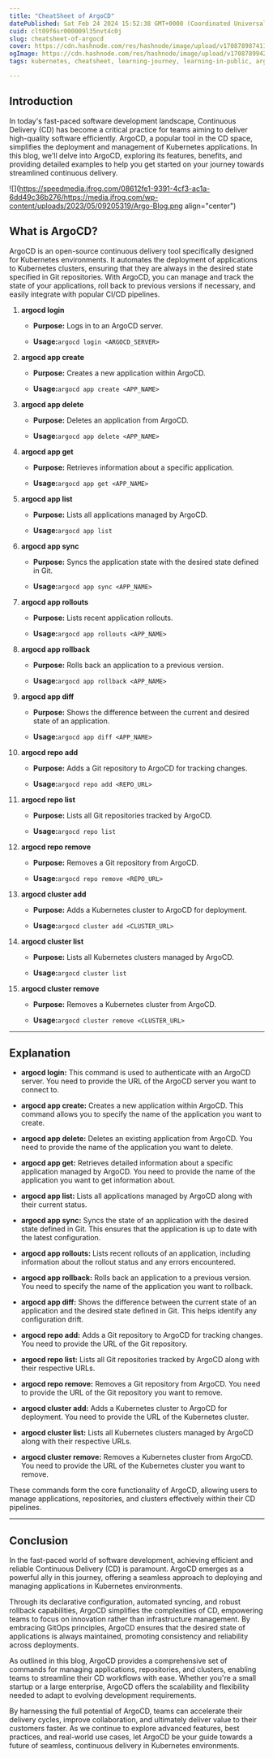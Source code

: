 ```yaml
---
title: "CheatSheet of ArgoCD"
datePublished: Sat Feb 24 2024 15:52:38 GMT+0000 (Coordinated Universal Time)
cuid: clt09f6sr000009l35nvt4c0j
slug: cheatsheet-of-argocd
cover: https://cdn.hashnode.com/res/hashnode/image/upload/v1708789874119/6dafacbe-079e-4eb6-93b9-1ebfb66bc8df.png
ogImage: https://cdn.hashnode.com/res/hashnode/image/upload/v1708789942650/e8f3cea4-3b36-4b39-8590-76055f493991.png
tags: kubernetes, cheatsheet, learning-journey, learning-in-public, argocd

---
```


## Introduction

In today's fast-paced software development landscape, Continuous Delivery (CD) has become a critical practice for teams aiming to deliver high-quality software efficiently. ArgoCD, a popular tool in the CD space, simplifies the deployment and management of Kubernetes applications. In this blog, we'll delve into ArgoCD, exploring its features, benefits, and providing detailed examples to help you get started on your journey towards streamlined continuous delivery.

![](https://speedmedia.jfrog.com/08612fe1-9391-4cf3-ac1a-6dd49c36b276/https://media.jfrog.com/wp-content/uploads/2023/05/09205319/Argo-Blog.png align="center")

## What is ArgoCD?

ArgoCD is an open-source continuous delivery tool specifically designed for Kubernetes environments. It automates the deployment of applications to Kubernetes clusters, ensuring that they are always in the desired state specified in Git repositories. With ArgoCD, you can manage and track the state of your applications, roll back to previous versions if necessary, and easily integrate with popular CI/CD pipelines.

1. **argocd login**
    
    * **Purpose:** Logs in to an ArgoCD server.
        
    * **Usage:**`argocd login <ARGOCD_SERVER>`
        
2. **argocd app create**
    
    * **Purpose:** Creates a new application within ArgoCD.
        
    * **Usage:**`argocd app create <APP_NAME>`
        
3. **argocd app delete**
    
    * **Purpose:** Deletes an application from ArgoCD.
        
    * **Usage:**`argocd app delete <APP_NAME>`
        
4. **argocd app get**
    
    * **Purpose:** Retrieves information about a specific application.
        
    * **Usage:**`argocd app get <APP_NAME>`
        
5. **argocd app list**
    
    * **Purpose:** Lists all applications managed by ArgoCD.
        
    * **Usage:**`argocd app list`
        
6. **argocd app sync**
    
    * **Purpose:** Syncs the application state with the desired state defined in Git.
        
    * **Usage:**`argocd app sync <APP_NAME>`
        
7. **argocd app rollouts**
    
    * **Purpose:** Lists recent application rollouts.
        
    * **Usage:**`argocd app rollouts <APP_NAME>`
        
8. **argocd app rollback**
    
    * **Purpose:** Rolls back an application to a previous version.
        
    * **Usage:**`argocd app rollback <APP_NAME>`
        
9. **argocd app diff**
    
    * **Purpose:** Shows the difference between the current and desired state of an application.
        
    * **Usage:**`argocd app diff <APP_NAME>`
        
10. **argocd repo add**
    
    * **Purpose:** Adds a Git repository to ArgoCD for tracking changes.
        
    * **Usage:**`argocd repo add <REPO_URL>`
        
11. **argocd repo list**
    
    * **Purpose:** Lists all Git repositories tracked by ArgoCD.
        
    * **Usage:**`argocd repo list`
        
12. **argocd repo remove**
    
    * **Purpose:** Removes a Git repository from ArgoCD.
        
    * **Usage:**`argocd repo remove <REPO_URL>`
        
13. **argocd cluster add**
    
    * **Purpose:** Adds a Kubernetes cluster to ArgoCD for deployment.
        
    * **Usage:**`argocd cluster add <CLUSTER_URL>`
        
14. **argocd cluster list**
    
    * **Purpose:** Lists all Kubernetes clusters managed by ArgoCD.
        
    * **Usage:**`argocd cluster list`
        
15. **argocd cluster remove**
    
    * **Purpose:** Removes a Kubernetes cluster from ArgoCD.
        
    * **Usage:**`argocd cluster remove <CLUSTER_URL>`
        

---

## **Explanation**

* **argocd login:** This command is used to authenticate with an ArgoCD server. You need to provide the URL of the ArgoCD server you want to connect to.
    
* **argocd app create:** Creates a new application within ArgoCD. This command allows you to specify the name of the application you want to create.
    
* **argocd app delete:** Deletes an existing application from ArgoCD. You need to provide the name of the application you want to delete.
    
* **argocd app get:** Retrieves detailed information about a specific application managed by ArgoCD. You need to provide the name of the application you want to get information about.
    
* **argocd app list:** Lists all applications managed by ArgoCD along with their current status.
    
* **argocd app sync:** Syncs the state of an application with the desired state defined in Git. This ensures that the application is up to date with the latest configuration.
    
* **argocd app rollouts:** Lists recent rollouts of an application, including information about the rollout status and any errors encountered.
    
* **argocd app rollback:** Rolls back an application to a previous version. You need to specify the name of the application you want to rollback.
    
* **argocd app diff:** Shows the difference between the current state of an application and the desired state defined in Git. This helps identify any configuration drift.
    
* **argocd repo add:** Adds a Git repository to ArgoCD for tracking changes. You need to provide the URL of the Git repository.
    
* **argocd repo list:** Lists all Git repositories tracked by ArgoCD along with their respective URLs.
    
* **argocd repo remove:** Removes a Git repository from ArgoCD. You need to provide the URL of the Git repository you want to remove.
    
* **argocd cluster add:** Adds a Kubernetes cluster to ArgoCD for deployment. You need to provide the URL of the Kubernetes cluster.
    
* **argocd cluster list:** Lists all Kubernetes clusters managed by ArgoCD along with their respective URLs.
    
* **argocd cluster remove:** Removes a Kubernetes cluster from ArgoCD. You need to provide the URL of the Kubernetes cluster you want to remove.
    

These commands form the core functionality of ArgoCD, allowing users to manage applications, repositories, and clusters effectively within their CD pipelines.

---

## Conclusion

In the fast-paced world of software development, achieving efficient and reliable Continuous Delivery (CD) is paramount. ArgoCD emerges as a powerful ally in this journey, offering a seamless approach to deploying and managing applications in Kubernetes environments.

Through its declarative configuration, automated syncing, and robust rollback capabilities, ArgoCD simplifies the complexities of CD, empowering teams to focus on innovation rather than infrastructure management. By embracing GitOps principles, ArgoCD ensures that the desired state of applications is always maintained, promoting consistency and reliability across deployments.

As outlined in this blog, ArgoCD provides a comprehensive set of commands for managing applications, repositories, and clusters, enabling teams to streamline their CD workflows with ease. Whether you're a small startup or a large enterprise, ArgoCD offers the scalability and flexibility needed to adapt to evolving development requirements.

By harnessing the full potential of ArgoCD, teams can accelerate their delivery cycles, improve collaboration, and ultimately deliver value to their customers faster. As we continue to explore advanced features, best practices, and real-world use cases, let ArgoCD be your guide towards a future of seamless, continuous delivery in Kubernetes environments.
